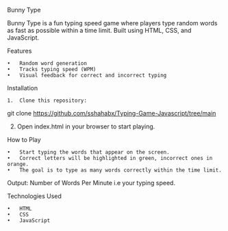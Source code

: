 Bunny Type

Bunny Type is a fun typing speed game where players type random words as fast as possible within a time limit. Built using HTML, CSS, and JavaScript.

Features

	•	Random word generation
	•	Tracks typing speed (WPM)
	•	Visual feedback for correct and incorrect typing

 Installation

	1.	Clone this repository:
 git clone https://github.com/sshahabx/Typing-Game-Javascript/tree/main

 2.	Open index.html in your browser to start playing.

How to Play

	•	Start typing the words that appear on the screen.
	•	Correct letters will be highlighted in green, incorrect ones in orange.
	•	The goal is to type as many words correctly within the time limit.

Output: Number of Words Per Minute i.e your typing speed.

Technologies Used

	•	HTML
	•	CSS
	•	JavaScript

